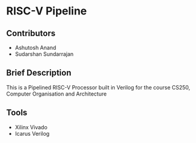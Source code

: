 # RISC-V Pipeline
## Contributors
 - Ashutosh Anand
 - Sudarshan Sundarrajan

## Brief Description
This is a Pipelined RISC-V Processor built in Verilog for the course CS250, Computer Organisation and Architecture

## Tools
 - Xilinx Vivado
 - Icarus Verilog

